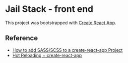 # Jail Stack - front end

This project was bootstrapped with [Create React App](https://github.com/facebookincubator/create-react-app).

## Reference

 * [How to add SASS/SCSS to a create-react-app Project](https://medium.com/front-end-hacking/how-to-add-sass-or-scss-to-create-react-app-c303dae4b5bc)
 * [Hot Reloading + create-react-app](https://medium.com/superhighfives/hot-reloading-create-react-app-73297a00dcad)

